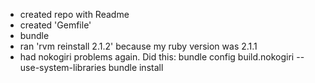 * created repo with Readme
* created 'Gemfile'
* bundle
* ran 'rvm reinstall 2.1.2' because my ruby version was 2.1.1
* had nokogiri problems again. Did this:
  bundle config build.nokogiri --use-system-libraries
  bundle install
